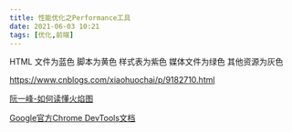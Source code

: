 ```yaml
---
title: 性能优化之Performance工具
date: 2021-06-03 10:21
tags: [优化,前端]
---
```






HTML 文件为蓝色
脚本为黄色
样式表为紫色
媒体文件为绿色
其他资源为灰色

https://www.cnblogs.com/xiaohuochai/p/9182710.html



[阮一峰-如何读懂火焰图](http://ruanyifeng.com/blog/2017/09/flame-graph.html)



[Google官方Chrome DevTools文档](https://developer.chrome.com/docs/devtools/)